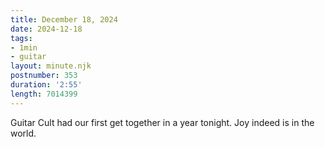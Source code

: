 ```yaml
---
title: December 18, 2024
date: 2024-12-18
tags:
- 1min
- guitar
layout: minute.njk
postnumber: 353
duration: '2:55'
length: 7014399
---
```

Guitar Cult had our first get together in a year tonight. Joy indeed is in the world. 